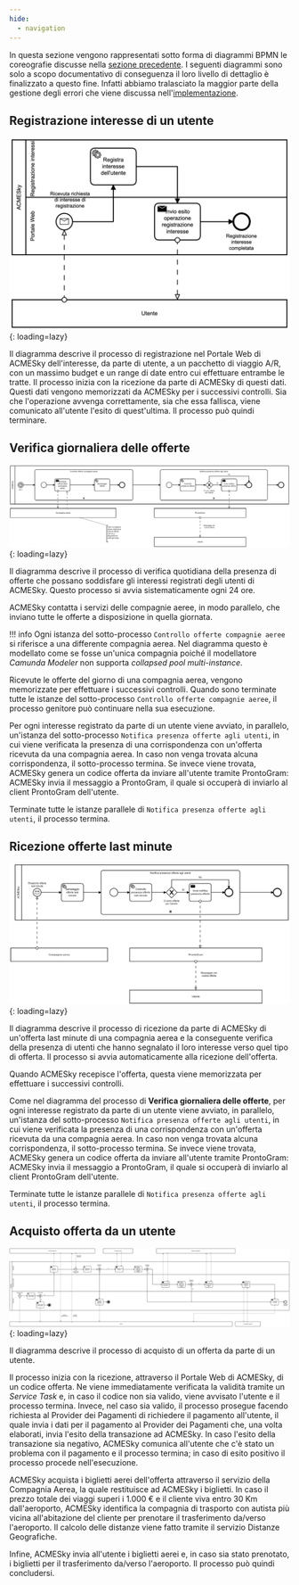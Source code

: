 ```yaml
---
hide:
  - navigation
---
```


In questa sezione vengono rappresentati sotto forma di diagrammi BPMN le coreografie discusse nella [sezione precedente](coreografie.md). I seguenti diagrammi sono solo a scopo documentativo di conseguenza il loro livello di dettaglio è finalizzato a questo fine. Infatti abbiamo tralasciato la maggior parte della gestione degli errori che viene discussa nell'[implementazione](implementazione.md).

<a name="registerInterest"></a>
## Registrazione interesse di un utente
![!BPMN processo registrazione utente](assets/bpmn/RegistrazioneInteresseUtente.png){: loading=lazy}

Il diagramma descrive il processo di registrazione nel Portale Web di ACMESky dell'interesse, da parte di utente, a un pacchetto di viaggio A/R, con un massimo budget e un range di date entro cui effettuare entrambe le tratte. Il processo inizia con la ricezione da parte di ACMESky di questi dati. Questi dati vengono memorizzati da ACMESky per i successivi controlli. Sia che l'operazione avvenga correttamente, sia che essa fallisca, viene comunicato all'utente l'esito di quest'ultima. Il processo può quindi terminare.

<a name="dailyCheck"></a>
## Verifica giornaliera delle offerte
![!BPMN processo verifica giornaliera delle offerte](assets/bpmn/VerificaGiornaliera.png){: loading=lazy}

Il diagramma descrive il processo di verifica quotidiana della presenza di offerte che possano soddisfare gli interessi registrati degli utenti di ACMESky. Questo processo si avvia sistematicamente ogni 24 ore.

ACMESky contatta i servizi delle compagnie aeree, in modo parallelo, che inviano tutte le offerte a disposizione in quella giornata.

!!! info
    Ogni istanza del sotto-processo `Controllo offerte compagnie aeree` si riferisce a una differente compagnia aerea. Nel diagramma questo è modellato come se fosse un'unica compagnia poiché il modellatore *Camunda Modeler* non supporta *collapsed pool multi-instance*.

Ricevute le offerte del giorno di una compagnia aerea, vengono memorizzate per effettuare i successivi controlli. Quando sono terminate tutte le istanze del sotto-processo `Controllo offerte compagnie aeree`, il processo genitore può continuare nella sua esecuzione.

Per ogni interesse registrato da parte di un utente viene avviato, in parallelo, un'istanza del sotto-processo `Notifica presenza offerte agli utenti`, in cui viene verificata la presenza di una corrispondenza con un'offerta ricevuta da una compagnia aerea. In caso non venga trovata alcuna corrispondenza, il sotto-processo termina. Se invece viene trovata, ACMESky genera un codice offerta da inviare all'utente tramite ProntoGram: ACMESky invia il messaggio a ProntoGram, il quale si occuperà di inviarlo al client ProntoGram dell'utente.

Terminate tutte le istanze parallele di `Notifica presenza offerte agli utenti`, il processo termina.

## Ricezione offerte last minute
![!BPMN processo ricezione offerte last minute](assets/bpmn/NotificaVoliLastMinute.png){: loading=lazy}

Il diagramma descrive il processo di ricezione da parte di ACMESky di un'offerta last minute di una compagnia aerea e la conseguente verifica della presenza di utenti che hanno segnalato il loro interesse verso quel tipo di offerta. Il processo si avvia automaticamente alla ricezione dell'offerta.

Quando ACMESky recepisce l'offerta, questa viene memorizzata per effettuare i successivi controlli.

Come nel diagramma del processo di **Verifica giornaliera delle offerte**, per ogni interesse registrato da parte di un utente viene avviato, in parallelo, un'istanza del sotto-processo `Notifica presenza offerte agli utenti`, in cui viene verificata la presenza di una corrispondenza con un'offerta ricevuta da una compagnia aerea. In caso non venga trovata alcuna corrispondenza, il sotto-processo termina. Se invece viene trovata, ACMESky genera un codice offerta da inviare all'utente tramite ProntoGram: ACMESky invia il messaggio a ProntoGram, il quale si occuperà di inviarlo al client ProntoGram dell'utente.

Terminate tutte le istanze parallele di `Notifica presenza offerte agli utenti`, il processo termina.

<a name="buyOffer"></a>
## Acquisto offerta da un utente
![!Diagramma BPMN che descrive l'acquisto di un'offerta](assets/bpmn/AcquistoOfferta.png){: loading=lazy}

Il diagramma descrive il processo di acquisto di un offerta da parte di un utente.

Il processo inizia con la ricezione, attraverso il Portale Web di ACMESky, di un codice offerta. Ne viene immediatamente verificata la validità tramite un *Service Task* e, in caso il codice non sia valido, viene avvisato l'utente e il processo termina. Invece, nel caso sia valido, il processo prosegue facendo richiesta al Provider dei Pagamenti di richiedere il pagamento all'utente, il quale invia i dati per il pagamento al Provider dei Pagamenti che, una volta elaborati, invia l'esito della transazione ad ACMESky. In caso l'esito della transazione sia negativo, ACMESky comunica all'utente che c'è stato un problema con il pagamento e il processo termina; in caso di esito positivo il processo procede nell'esecuzione.

ACMESky acquista i biglietti aerei dell'offerta attraverso il servizio della Compagnia Aerea, la quale restituisce ad ACMESky i biglietti. In caso il prezzo totale dei viaggi superi i 1.000 € e il cliente viva entro 30 Km dall'aeroporto, ACMESky identifica la compagnia di trasporto con autista più vicina all'abitazione del cliente per prenotare il trasferimento da/verso l'aeroporto. Il calcolo delle distanze viene fatto tramite il servizio Distanze Geografiche.

Infine, ACMESky invia all'utente i biglietti aerei e, in caso sia stato prenotato, i biglietti per il trasferimento da/verso l'aeroporto. Il processo può quindi concludersi. 

